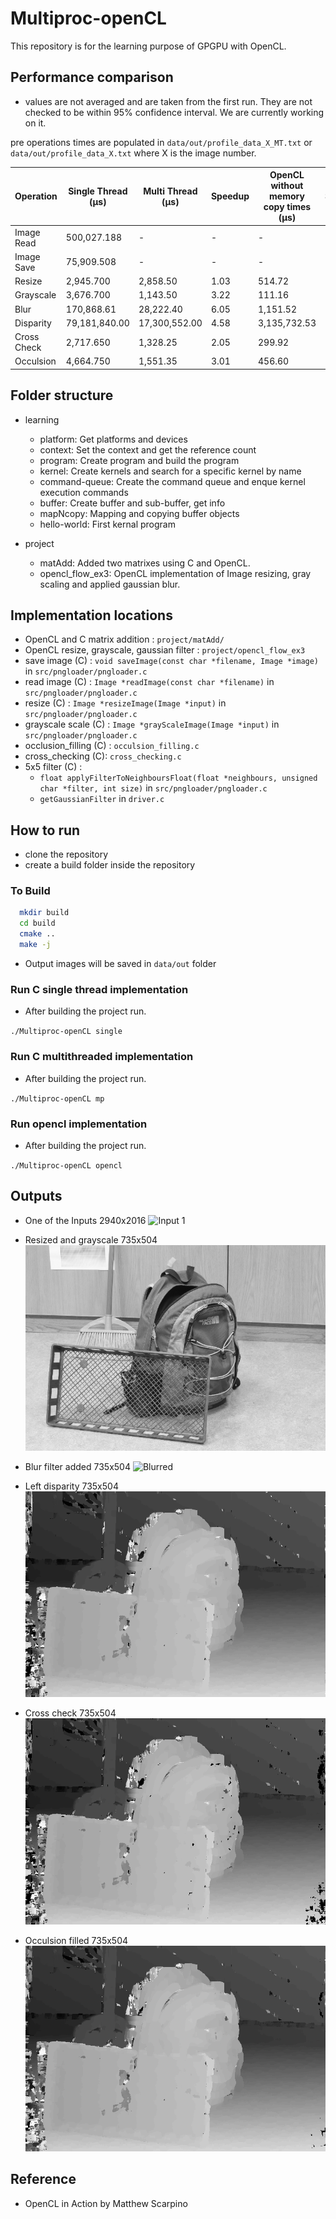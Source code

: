 # Multiproc-openCL

This repository is for the learning purpose of GPGPU with OpenCL.

## Performance comparison

-   values are not averaged and are taken from the first run. They are not checked to be within 95% confidence interval.
    We are currently working on it.

pre operations times are populated in `data/out/profile_data_X_MT.txt` or `data/out/profile_data_X.txt` where X is the image number.

| Operation   | Single Thread (μs) | Multi Thread (μs) | Speedup | OpenCL without memory copy times (μs) | Speedup |
| ----------- | ------------------ | ----------------- | ------- | ------------------------------------- | ------- |
| Image Read  | 500,027.188        | -                 | -       | -                                     | -       |
| Image Save  | 75,909.508         | -                 | -       | -                                     | -       |
| Resize      | 2,945.700          | 2,858.50          | 1.03    | 514.72                                | 5.7     |
| Grayscale   | 3,676.700          | 1,143.50          | 3.22    | 111.16                                | 33.1    |
| Blur        | 170,868.61         | 28,222.40         | 6.05    | 1,151.52                              | 148.4   |
| Disparity   | 79,181,840.00      | 17,300,552.00     | 4.58    | 3,135,732.53                          | 25.3    |
| Cross Check | 2,717.650          | 1,328.25          | 2.05    | 299.92                                | 9.1     |
| Occulsion   | 4,664.750          | 1,551.35          | 3.01    | 456.60                                | 10.2    |

## Folder structure

-   learning

    -   platform: Get platforms and devices
    -   context: Set the context and get the reference count
    -   program: Create program and build the program
    -   kernel: Create kernels and search for a specific kernel by name
    -   command-queue: Create the command queue and enque kernel execution commands
    -   buffer: Create buffer and sub-buffer, get info
    -   mapNcopy: Mapping and copying buffer objects
    -   hello-world: First kernal program

-   project
    -   matAdd: Added two matrixes using C and OpenCL.
    -   opencl_flow_ex3: OpenCL implementation of Image resizing, gray scaling and applied gaussian blur.

## Implementation locations

-   OpenCL and C matrix addition : `project/matAdd/`
-   OpenCL resize, grayscale, gaussian filter : `project/opencl_flow_ex3`
-   save image (C) : `void saveImage(const char *filename, Image *image)` in `src/pngloader/pngloader.c`
-   read image (C) : `Image *readImage(const char *filename)` in `src/pngloader/pngloader.c`
-   resize (C) : `Image *resizeImage(Image *input)` in `src/pngloader/pngloader.c`
-   grayscale scale (C) : `Image *grayScaleImage(Image *input)` in `src/pngloader/pngloader.c`
-   occlusion_filling (C) : `occulsion_filling.c`
-   cross_checking (C): `cross_checking.c`
-   5x5 filter (C) :
    -   `float applyFilterToNeighboursFloat(float *neighbours, unsigned char *filter, int size)` in `src/pngloader/pngloader.c`
    -   `getGaussianFilter` in `driver.c`

## How to run

-   clone the repository
-   create a build folder inside the repository

### To Build

```bash
  mkdir build
  cd build
  cmake ..
  make -j
```

-   Output images will be saved in `data/out` folder

### Run C single thread implementation

-   After building the project run.

`./Multiproc-openCL single`

### Run C multithreaded implementation

-   After building the project run.

`./Multiproc-openCL mp`

### Run opencl implementation

-   After building the project run.

`./Multiproc-openCL opencl`

## Outputs

-   One of the Inputs 2940x2016
    ![Input 1](data/sample/im0.png)

-   Resized and grayscale 735x504
    ![Scaled down grayscale](docs/image_0_bw.png)

-   Blur filter added 735x504
    ![Blurred](docs/image_0_bw_blurred.png)

-   Left disparity 735x504
    ![Blurred](docs/image_left_disparity.png)

-   Cross check 735x504
    ![Blurred](docs/image_cross_checking_LEFT.png)

-   Occulsion filled 735x504
    ![Output](docs/image_occulsion_filed_LEFT.png)

## Reference

-   OpenCL in Action by Matthew Scarpino
